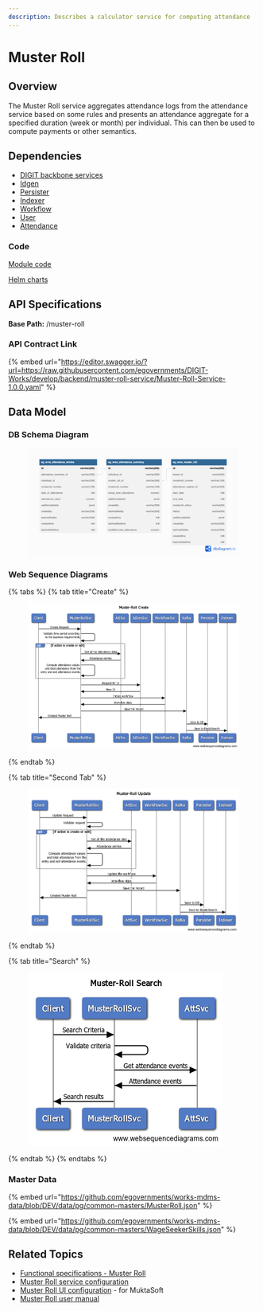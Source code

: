 ```yaml
---
description: Describes a calculator service for computing attendance
---
```


# Muster Roll

## Overview

The Muster Roll service aggregates attendance logs from the attendance service based on some rules and presents an attendance aggregate for a specified duration (week or month) per individual. This can then be used to compute payments or other semantics.&#x20;

## Dependencies

* [DIGIT backbone services](https://core.digit.org/platform/core-services)
* [Idgen](https://core.digit.org/platform/core-services/id-generation-service)
* [Persister](https://core.digit.org/platform/core-services/persister-service)
* [Indexer](https://core.digit.org/platform/core-services/indexer-service)
* [Workflow](https://core.digit.org/platform/core-services/workflow-service)
* [User](https://core.digit.org/platform/core-services/user-services)
* [Attendance](attendance.md)

### Code

[Module code](https://github.com/egovernments/DIGIT-Works/tree/master/backend/muster-roll)

[Helm charts](https://github.com/egovernments/DIGIT-DevOps/tree/digit-works/deploy-as-code/helm/charts/digit-works/backend/muster-roll)

## API Specifications

**Base Path:** /muster-roll

### API Contract Link

{% embed url="https://editor.swagger.io/?url=https://raw.githubusercontent.com/egovernments/DIGIT-Works/develop/backend/muster-roll-service/Muster-Roll-Service-1.0.0.yaml" %}

## Data Model

### DB Schema Diagram

<figure><img src="../../../../.gitbook/assets/Muster_roll_DbSchema.png" alt=""><figcaption></figcaption></figure>

### Web Sequence Diagrams

{% tabs %}
{% tab title="Create" %}
<figure><img src="../../../../.gitbook/assets/Muster-Roll Create.png" alt=""><figcaption></figcaption></figure>


{% endtab %}

{% tab title="Second Tab" %}
<figure><img src="../../../../.gitbook/assets/Muster-Roll Update.png" alt=""><figcaption></figcaption></figure>


{% endtab %}

{% tab title="Search" %}
<figure><img src="../../../../.gitbook/assets/Muster-Roll Search.png" alt=""><figcaption></figcaption></figure>


{% endtab %}
{% endtabs %}

### **Master Data**

{% embed url="https://github.com/egovernments/works-mdms-data/blob/DEV/data/pg/common-masters/MusterRoll.json" %}

{% embed url="https://github.com/egovernments/works-mdms-data/blob/DEV/data/pg/common-masters/WageSeekerSkills.json" %}

## Related Topics

* [Functional specifications - Muster Roll](../../../functional-specifications/muster-roll.md)
* [Muster Roll service configuration](../../../configuration/service-configuration/muster-roll.md)
* [Muster Roll UI configuration](../../../../programmes/muktasoft-v2.0/deployment/configuration/ui-configuration/modules/muster-roll-cbo-application.md) - for MuktaSoft
* [Muster Roll user manual](../../../../programmes/muktasoft-v2.0/implementation/training-resources/user-manual/cbo-user-manual/muster-rolls.md)
